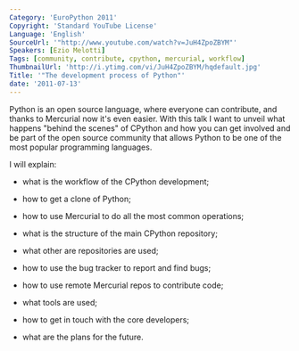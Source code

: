 ```yaml
---
Category: 'EuroPython 2011'
Copyright: 'Standard YouTube License'
Language: 'English'
SourceUrl: '"http://www.youtube.com/watch?v=JuH4ZpoZBYM"'
Speakers: [Ezio Melotti]
Tags: [community, contribute, cpython, mercurial, workflow]
ThumbnailUrl: 'http://i.ytimg.com/vi/JuH4ZpoZBYM/hqdefault.jpg'
Title: '"The development process of Python"'
date: '2011-07-13'
---
```

Python is an open source language, where everyone can contribute, and thanks
to Mercurial now it's even easier. With this talk I want to unveil what
happens "behind the scenes" of CPython and how you can get involved and be
part of the open source community that allows Python to be one of the most
popular programming languages.

I will explain:

  * what is the workflow of the CPython development;

  * how to get a clone of Python;

  * how to use Mercurial to do all the most common operations;

  * what is the structure of the main CPython repository;

  * what other are repositories are used;

  * how to use the bug tracker to report and find bugs;

  * how to use remote Mercurial repos to contribute code;

  * what tools are used;

  * how to get in touch with the core developers;

  * what are the plans for the future.


